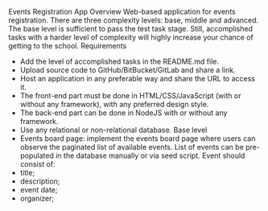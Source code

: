 Events Registration App Overview Web-based application for events registration.
There are three complexity levels: base, middle and advanced. The base level is
sufficient to pass the test task stage. Still, accomplished tasks with a harder
level of complexity will highly increase your chance of getting to the school.
Requirements

- Add the level of accomplished tasks in the README.md file.
- Upload source code to GitHub/BitBucket/GitLab and share a link.
- Host an application in any preferable way and share the URL to access it.
- The front-end part must be done in HTML/CSS/JavaScript (with or without any
  framework), with any preferred design style.
- The back-end part can be done in NodeJS with or without any framework.
- Use any relational or non-relational database. Base level
- Events board page: implement the events board page where users can observe the
  paginated list of available events. List of events can be pre-populated in the
  database manually or via seed script. Event should consist of:
- title;
- description;
- event date;
- organizer;
